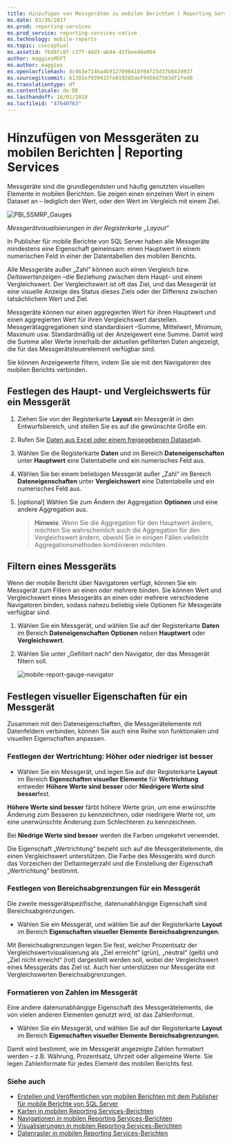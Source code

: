 ```yaml
---
title: Hinzufügen von Messgeräten zu mobilen Berichten | Reporting Services | Microsoft-Dokumentation
ms.date: 03/30/2017
ms.prod: reporting-services
ms.prod_service: reporting-services-native
ms.technology: mobile-reports
ms.topic: conceptual
ms.assetid: 76d8fc8f-c37f-44d3-ab44-45fbeed4e064
author: maggiesMSFT
ms.author: maggies
ms.openlocfilehash: 8c463e7146a4b9127696410f04f25d37b8424937
ms.sourcegitcommit: 61381ef939415fe019285def9450d7583df1fed0
ms.translationtype: HT
ms.contentlocale: de-DE
ms.lasthandoff: 10/01/2018
ms.locfileid: "47640763"
---
```

# <a name="add-gauges-to-mobile-reports--reporting-services"></a>Hinzufügen von Messgeräten zu mobilen Berichten | Reporting Services
Messgeräte sind die grundlegendsten und häufig genutzten visuellen Elemente in mobilen Berichten. Sie zeigen einen einzelnen Wert in einem Dataset an – lediglich den Wert, oder den Wert im Vergleich mit einem Ziel.

![PBI_SSMRP_Gauges](../../reporting-services/mobile-reports/media/pbi-ssmrp-gauges.png)  
  
*Messgerätvisualisierungen in der Registerkarte „Layout“*  
  
In Publisher für mobile Berichte von SQL Server haben alle Messgeräte mindestens eine Eigenschaft gemeinsam: einen Hauptwert in einem numerischen Feld in einer der Datentabellen des mobilen Berichts.  

Alle Messgeräte außer „Zahl“ können auch einen Vergleich bzw. *Deltawert*anzeigen –die Beziehung zwischen dem Haupt- und einem Vergleichswert. Der Vergleichswert ist oft das Ziel, und das Messgerät ist eine visuelle Anzeige des Status dieses Ziels oder der Differenz zwischen tatsächlichem Wert und Ziel.

Messgeräte können nur einen aggregierten Wert für ihren Hauptwert und einen aggregierten Wert für ihren Vergleichswert darstellen. Messgerätaggregationen sind standardisiert –Summe, Mittelwert, Minimum, Maximum usw. Standardmäßig ist der Anzeigewert eine Summe. Damit wird die Summe aller Werte innerhalb der aktuellen gefilterten Daten angezeigt, die für das Messgerätsteuerelement verfügbar sind. 

Sie können Anzeigewerte filtern, indem Sie sie mit den Navigatoren des mobilen Berichts verbinden. 

## <a name="set-the-main-and-comparison-values-for-a-gauge"></a>Festlegen des Haupt- und Vergleichswerts für ein Messgerät

1. Ziehen Sie von der Registerkarte **Layout** ein Messgerät in den Entwurfsbereich, und stellen Sie es auf die gewünschte Größe ein.

2. Rufen Sie [Daten aus Excel oder einem freigegebenen Dataset](../../reporting-services/mobile-reports/data-for-reporting-services-mobile-reports.md)ab.

3. Wählen Sie die Registerkarte **Daten** und im Bereich **Dateneigenschaften** unter **Hauptwert** eine Datentabelle und ein numerisches Feld aus.

3. Wählen Sie bei einem beliebigen Messgerät außer „Zahl“ im Bereich **Dateneigenschaften** unter **Vergleichswert** eine Datentabelle und ein numerisches Feld aus.

4. [optional] Wählen Sie zum Ändern der Aggregation **Optionen** und eine andere Aggregation aus.
   
   >**Hinweis**: Wenn Sie die Aggregation für den Hauptwert ändern, möchten Sie wahrscheinlich auch die Aggregation für den Vergleichswert ändern, obwohl Sie in einigen Fällen vielleicht Aggregationsmethoden kombinieren möchten.  

## <a name="filter-a-gauge"></a>Filtern eines Messgeräts
  
Wenn der mobile Bericht über Navigatoren verfügt, können Sie ein Messgerät zum Filtern an einen oder mehrere binden. Sie können Wert und Vergleichswert eines Messgeräts an einen oder mehrere verschiedene Navigatoren binden, sodass nahezu beliebig viele Optionen für Messgeräte verfügbar sind.  

1. Wählen Sie ein Messgerät, und wählen Sie auf der Registerkarte **Daten** im Bereich **Dateneigenschaften** **Optionen** neben **Hauptwert** oder **Vergleichswert**.

2. Wählen Sie unter „Gefiltert nach“ den Navigator, der das Messgerät filtern soll.

   ![mobile-report-gauge-navigator](../../reporting-services/mobile-reports/media/mobile-report-gauge-navigator.png)
 
## <a name="set-visual-properties-for-a-gauge"></a>Festlegen visueller Eigenschaften für ein Messgerät
  
Zusammen mit den Dateneigenschaften, die Messgerätelemente mit Datenfeldern verbinden, können Sie auch eine Reihe von funktionalen und visuellen Eigenschaften anpassen. 

### <a name="set-value-direction-high-or-low-is-better"></a>Festlegen der Wertrichtung: Höher oder niedriger ist besser
* Wählen Sie ein Messgerät, und legen Sie auf der Registerkarte **Layout** im Bereich **Eigenschaften visueller Elemente** für **Wertrichtung** entweder **Höhere Werte sind besser** oder **Niedrigere Werte sind besser**fest. 

**Höhere Werte sind besser** färbt höhere Werte grün, um eine erwünschte Änderung zum Besseren zu kennzeichnen, oder niedrigere Werte rot, um eine unerwünschte Änderung zum Schlechteren zu kennzeichnen. 

Bei **Niedrige Werte sind besser** werden die Farben umgekehrt verwendet.

Die Eigenschaft „Wertrichtung“ bezieht sich auf die Messgerätelemente, die einen Vergleichswert unterstützen. Die Farbe des Messgeräts wird durch das Vorzeichen der Deltaintegerzahl und die Einstellung der Eigenschaft „Wertrichtung“ bestimmt.  
  
### <a name="set-range-stops-for-a-gauge"></a>Festlegen von Bereichsabgrenzungen für ein Messgerät
Die zweite messgerätspezifische, datenunabhängige Eigenschaft sind Bereichsabgrenzungen. 

* Wählen Sie ein Messgerät, und wählen Sie auf der Registerkarte **Layout** im Bereich **Eigenschaften visueller Elemente** **Bereichsabgrenzungen**.

Mit Bereichsabgrenzungen legen Sie fest, welcher Prozentsatz der Vergleichswertvisualisierung als „Ziel erreicht“ (grün), „neutral“ (gelb) und „Ziel nicht erreicht“ (rot) dargestellt werden soll, wobei der Vergleichswert eines Messgeräts das Ziel ist. Auch hier unterstützen nur Messgeräte mit Vergleichswerten Bereichsabgrenzungen.  

### <a name="format-the-numbers-in-the-gauge"></a>Formatieren von Zahlen im Messgerät  
Eine andere datenunabhängige Eigenschaft des Messgerätelements, die von vielen anderen Elementen genutzt wird, ist das Zahlenformat. 

* Wählen Sie ein Messgerät, und wählen Sie auf der Registerkarte **Layout** im Bereich **Eigenschaften visueller Elemente** **Bereichsabgrenzungen**.

Damit wird bestimmt, wie im Messgerät angezeigte Zahlen formatiert werden – z.B. Währung, Prozentsatz, Uhrzeit oder allgemeine Werte. Sie legen Zahlenformate für jedes Element des mobilen Berichts fest.
  
### <a name="see-also"></a>Siehe auch 

* [Erstellen und Veröffentlichen von mobilen Berichten mit dem Publisher für mobile Berichte von SQL Server](../../reporting-services/mobile-reports/create-mobile-reports-with-sql-server-mobile-report-publisher.md)
* [Karten in mobilen Reporting Services-Berichten](../../reporting-services/mobile-reports/maps-in-reporting-services-mobile-reports.md)
* [Navigationen in mobilen Reporting Services-Berichten](../../reporting-services/mobile-reports/add-navigators-to-reporting-services-mobile-reports.md)
* [Visualisierungen in mobilen Reporting Services-Berichten](../../reporting-services/mobile-reports/add-visualizations-to-reporting-services-mobile-reports.md)
* [Datenraster in mobilen Reporting Services-Berichten](../../reporting-services/mobile-reports/add-data-grids-to-mobile-reports-reporting-services.md) 
